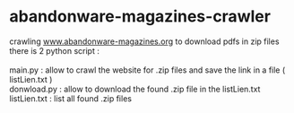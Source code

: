 # abandonware-magazines-crawler
crawling www.abandonware-magazines.org to download pdfs in zip files <br>
there is 2 python script : <br><br>
main.py     :  allow to crawl the website for .zip files and save the link in a file ( listLien.txt ) <br>
donwload.py    : allow to download the found .zip file in the listLien.txt <br>
listLien.txt    :  list all found .zip files
